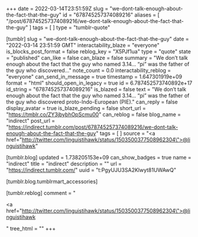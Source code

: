 +++
date = 2022-03-14T23:51:59Z
slug = "we-dont-talk-enough-about-the-fact-that-the-guy"
id = "678745257374089216"
aliases = [ "/post/678745257374089216/we-dont-talk-enough-about-the-fact-that-the-guy" ]
tags = [ ]
type = "tumblr-quote"

[tumblr]
slug = "we-dont-talk-enough-about-the-fact-that-the-guy"
date = "2022-03-14 23:51:59 GMT"
interactability_blaze = "everyone"
is_blocks_post_format = false
reblog_key = "X5PJf1ua"
type = "quote"
state = "published"
can_like = false
can_blaze = false
summary = "We don’t talk enough about the fact that the guy who named 3.14… “pi” was the father of the guy who discovered..."
note_count = 0.0
interactability_reblog = "everyone"
can_send_in_message = true
timestamp = 1.647301919e+09
format = "html"
should_open_in_legacy = true
id = 6.787452573740892e+17
id_string = "678745257374089216"
is_blazed = false
text = "We don’t talk enough about the fact that the guy who named 3.14… “pi” was the father of the guy who discovered proto-Indo-European (PIE)."
can_reply = false
display_avatar = true
is_blaze_pending = false
short_url = "https://tmblr.co/ZY3jbybhOpScmu00"
can_reblog = false
blog_name = "indirect"
post_url = "https://indirect.tumblr.com/post/678745257374089216/we-dont-talk-enough-about-the-fact-that-the-guy"
tags = [ ]
source = "<a href=\"http://twitter.com/linguistihawk/status/1503500377508962304\">@linguistihawk</a>"

[tumblr.blog]
updated = 1.738205153e+09
can_show_badges = true
name = "indirect"
title = "indirect"
description = ""
url = "https://indirect.tumblr.com/"
uuid = "t:PgyUJU3SA2Klwyt81UWAwQ"

[tumblr.blog.tumblrmart_accessories]

[tumblr.reblog]
comment = "<p><a href=\"http://twitter.com/linguistihawk/status/1503500377508962304\">@linguistihawk</a></p>"
tree_html = ""
+++
